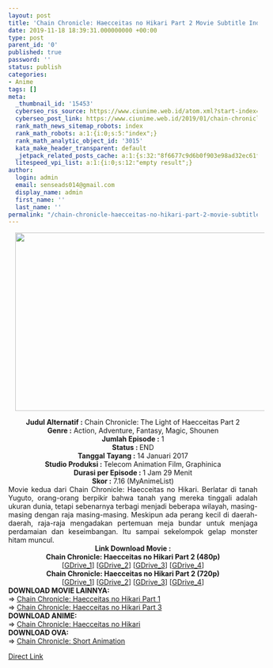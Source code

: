 ```yaml
---
layout: post
title: 'Chain Chronicle: Haecceitas no Hikari Part 2 Movie Subtitle Indonesia'
date: 2019-11-18 18:39:31.000000000 +00:00
type: post
parent_id: '0'
published: true
password: ''
status: publish
categories:
- Anime
tags: []
meta:
  _thumbnail_id: '15453'
  cyberseo_rss_source: https://www.ciunime.web.id/atom.xml?start-index=3151&max-results=150
  cyberseo_post_link: https://www.ciunime.web.id/2019/01/chain-chronicle-haecceitas-no-hikari_23.html
  rank_math_news_sitemap_robots: index
  rank_math_robots: a:1:{i:0;s:5:"index";}
  rank_math_analytic_object_id: '3015'
  kata_make_header_transparent: default
  _jetpack_related_posts_cache: a:1:{s:32:"8f6677c9d6b0f903e98ad32ec61f8deb";a:2:{s:7:"expires";i:1654627704;s:7:"payload";a:0:{}}}
  litespeed_vpi_list: a:1:{i:0;s:12:"empty result";}
author:
  login: admin
  email: senseads014@gmail.com
  display_name: admin
  first_name: ''
  last_name: ''
permalink: "/chain-chronicle-haecceitas-no-hikari-part-2-movie-subtitle-indonesia/"
---
```

<div class="separator" style="clear: both; text-align: center;"><a href="https://1.bp.blogspot.com/-Xtql5KEGu04/XEh_zaDwUTI/AAAAAAAAIC4/0vFMgapkHJQzGxrxSl_40_HWu5Fi5skiwCPcBGAYYCw/s1600/Chain%2BChronicle%2B-%2BHaecceitas%2Bno%2BHikari%2BPart%2B2.jpg" imageanchor="1" style="margin-left: 1em; margin-right: 1em;"><img border="0" data-original-height="720" data-original-width="1280" height="360" src="{{ site.baseurl }}/assets/2019/11/Chain%2BChronicle%2B-%2BHaecceitas%2Bno%2BHikari%2BPart%2B2.jpg" width="640" /></a></div>
<p>
<div style="text-align: center;"><b>Judul</b><b><b> Alternatif</b> :</b> Chain Chronicle: The Light of Haecceitas Part 2</div>
<div style="text-align: center;"><b><b>Genre :</b></b> Action, Adventure, Fantasy, Magic, Shounen</div>
<div style="text-align: center;"><b>Jumlah Episode :</b> 1<br /><b>Status :&nbsp;</b>END<br /><b>Tanggal Tayang :</b> 14 Januari 2017<br /><b>Studio Produksi : </b>Telecom Animation Film, Graphinica<br /><b>Durasi per Episode : </b>1 Jam 29 Menit</div>
<div style="text-align: center;"><b>Skor :</b> 7.16 (MyAnimeList)</div>
<div style="text-align: center;"></div>
<div style="text-align: justify;">Movie kedua dari Chain Chronicle: Haecceitas no Hikari. Berlatar di tanah Yuguto, orang-orang berpikir bahwa tanah yang mereka tinggali adalah ukuran dunia, tetapi sebenarnya terbagi menjadi beberapa wilayah, masing-masing dengan raja masing-masing. Meskipun ada perang kecil di daerah-daerah, raja-raja mengadakan pertemuan meja bundar untuk menjaga perdamaian dan keseimbangan. Itu sampai sekelompok gelap monster hitam muncul.</div>
<div style="text-align: justify;"></div>
<div style="text-align: justify;"></div>
<div style="text-align: center;"><b>Link Download Movie :</b></div>
<div style="text-align: center;"></div>
<div style="text-align: center;"><b>Chain Chronicle: Haecceitas no Hikari Part 2 (480p)</b><br />[<a href="https://drive.google.com/uc?export=download&amp;id=14LJPRkA1G6ZEkvAfhx77UtdoDz95usKB" target="_blank" rel="noopener">GDrive_1</a>] [<a href="https://drive.google.com/uc?export=download&amp;id=1s_TXiiwMR26vANc43tWhOSFqB0UEUEUl" target="_blank" rel="noopener">GDrive_2</a>] [<a href="https://drive.google.com/uc?export=download&amp;id=1OVNp_bPNJVAOVlZYyuAYslgw9TDCXmJf" target="_blank" rel="noopener">GDrive_3</a>] [<a href="https://drive.google.com/uc?export=download&amp;id=1PCStSeMWqcQHn1p9qn0pzZg9BwLN76Wd" target="_blank" rel="noopener">GDrive_4</a>]</div>
<div style="text-align: center;"><b>Chain Chronicle: Haecceitas no Hikari Part 2 (720p)</b><br />[<a href="https://drive.google.com/uc?export=download&amp;id=1YnZ4efThQslx2S2-xRtdEPbq7EzQw-_P" target="_blank" rel="noopener">GDrive_1</a>] [<a href="https://drive.google.com/uc?export=download&amp;id=1TXemWl9qX_cm5qZL644ItpHMB4iM4SYo" target="_blank" rel="noopener">GDrive_2</a>] [<a href="https://drive.google.com/uc?export=download&amp;id=1h6XzfEx_U-Lctu2r-ysCK9K7YcPN9tm4" target="_blank" rel="noopener">GDrive_3</a>] [<a href="https://drive.google.com/uc?export=download&amp;id=1epFhipRN6SKc0F909hUSbFZt52y4QJLR" target="_blank" rel="noopener">GDrive_4</a>]
<div style="text-align: left;">
<div style="text-align: left;"></div>
<div style="text-align: left;"><b>DOWNLOAD MOVIE LAINNYA:</b></div>
<div style="text-align: left;">=&gt;&nbsp;<a href="https://www.ciunime.web.id/2019/01/chain-chronicle-haecceitas-no-hikari.html" target="_blank" rel="noopener">Chain Chronicle: Haecceitas no Hikari Part 1</a></div>
<div style="text-align: left;">=&gt;&nbsp;<a href="https://www.ciunime.web.id/2019/01/chain-chronicle-haecceitas-no-hikari_67.html" target="_blank" rel="noopener">Chain Chronicle: Haecceitas no Hikari Part 3</a></div>
<div style="text-align: left;"></div>
<div style="text-align: left;"><b>DOWNLOAD ANIME:</b></div>
<div style="text-align: left;"></div>
<div style="text-align: left;">=&gt;&nbsp;<a href="https://www.ciunime.web.id/2019/04/chain-chronicle-haecceitas-no-hikari.html" target="_blank" rel="noopener">Chain Chronicle: Haecceitas no Hikari</a></div>
<div style="text-align: left;">
<div style="text-align: left;">
<div style="text-align: left;"><b>DOWNLOAD OVA:</b></div>
<div style="text-align: left;"></div>
<div style="text-align: left;">=&gt;&nbsp;<a href="https://www.ciunime.web.id/2019/04/chain-chronicle-short-animation-episode.html" target="_blank" rel="noopener">Chain Chronicle: Short Animation</a></div>
<p></div>
</div>
</div>
</div>
<link rel="stylesheet" href="https://cdnjs.cloudflare.com/ajax/libs/font-awesome/4.7.0/css/font-awesome.min.css" />
<div class="divbtn"> <a href="https://handymansurrender.com/fihup8buzv?key=94550f7ce39444073321dde3b8782f97" class="btn"><i class="fa fa-download"></i> Direct Link</a> </div>
